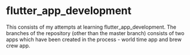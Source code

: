 # flutter_app_development
This consists of my attempts at learning flutter_app_development.
The branches of the repository (other than the master branch) consists of two apps which have been created in the process - world time app and brew crew app.
